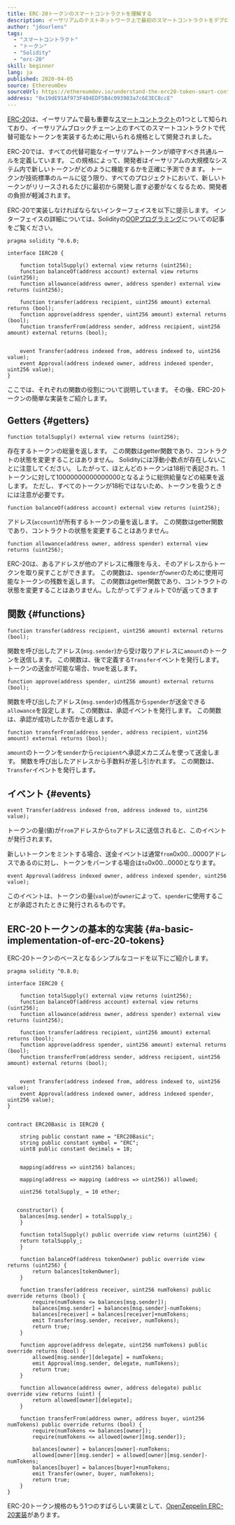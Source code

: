 ```yaml
---
title: ERC-20トークンのスマートコントラクトを理解する
description: イーサリアムのテストネットワーク上で最初のスマートコントラクトをデプロイする手順
author: "jdourlens"
tags:
  - "スマートコントラクト"
  - "トークン"
  - "Solidity"
  - "erc-20"
skill: beginner
lang: ja
published: 2020-04-05
source: EthereumDev
sourceUrl: https://ethereumdev.io/understand-the-erc20-token-smart-contract/
address: "0x19dE91Af973F404EDF5B4c093983a7c6E3EC8ccE"
---
```


[ERC-20](/developers/docs/standards/tokens/erc-20/)は、イーサリアムで最も重要な[スマートコントラクト](/developers/docs/standards/)の1つとして知られており、イーサリアムブロックチェーン上のすべてのスマートコントラクトで代替可能なトークンを実装するために用いられる規格として開発されました。

ERC-20では、すべての代替可能なイーサリアムトークンが順守すべき共通ルールを定義しています。 この規格によって、開発者はイーサリアムの大規模なシステム内で新しいトークンがどのように機能するかを正確に予測できます。 トークンが技術標準のルールに従う限り、すべてのプロジェクトにおいて、新しいトークンがリリースされるたびに最初から開発し直す必要がなくなるため、開発者の負担が軽減されます。

ERC-20で実装しなければならないインターフェイスを以下に提示します。 インターフェイスの詳細については、Solidityの[OOPプログラミング](https://ethereumdev.io/inheritance-in-solidity-contracts-are-classes/)についての記事をご覧ください。

```solidity
pragma solidity ^0.6.0;

interface IERC20 {

    function totalSupply() external view returns (uint256);
    function balanceOf(address account) external view returns (uint256);
    function allowance(address owner, address spender) external view returns (uint256);

    function transfer(address recipient, uint256 amount) external returns (bool);
    function approve(address spender, uint256 amount) external returns (bool);
    function transferFrom(address sender, address recipient, uint256 amount) external returns (bool);


    event Transfer(address indexed from, address indexed to, uint256 value);
    event Approval(address indexed owner, address indexed spender, uint256 value);
}
```

ここでは、それぞれの関数の役割について説明しています。 その後、ERC-20トークンの簡単な実装をご紹介します。

## Getters {#getters}

```solidity
function totalSupply() external view returns (uint256);
```

存在するトークンの総量を返します。 この関数はgetter関数であり、コントラクトの状態を変更することはありません。 Solidityには浮動小数点が存在しないことに注意してください。 したがって、ほとんどのトークンは18桁で表記され、1トークンに対して10000000000000000となるように総供給量などの結果を返します。 ただし、すべてのトークンが18桁ではないため、トークンを扱うときには注意が必要です。

```solidity
function balanceOf(address account) external view returns (uint256);
```

アドレス(`account`)が所有するトークンの量を返します。 この関数はgetter関数であり、コントラクトの状態を変更することはありません。

```solidity
function allowance(address owner, address spender) external view returns (uint256);
```

ERC-20は、あるアドレスが他のアドレスに権限を与え、そのアドレスからトークンを取り戻すことができます。 この関数は、`spender`が`owner`のために使用可能なトークンの残数を返します。 この関数はgetter関数であり、コントラクトの状態を変更することはありません。したがってデフォルトで0が返ってきます

## 関数 {#functions}

```solidity
function transfer(address recipient, uint256 amount) external returns (bool);
```

関数を呼び出したアドレス(`msg.sender`)から受け取りアドレスに`amount`のトークンを送信します。 この関数は、後で定義する`Transfer`イベントを発行します。 トークンの送金が可能な場合、trueを返します。

```solidity
function approve(address spender, uint256 amount) external returns (bool);
```

関数を呼び出したアドレス(`msg.sender`)の残高から`spender`が送金できる`allowance`を設定します。 この関数は、承認イベントを発行します。 この関数は、承認が成功したか否かを返します。

```solidity
function transferFrom(address sender, address recipient, uint256 amount) external returns (bool);
```

`amount`のトークンを`sender`から`recipient`へ承認メカニズムを使って送金します。 関数を呼び出したアドレスから手数料が差し引かれます。 この関数は、`Transfer`イベントを発行します。

## イベント {#events}

```solidity
event Transfer(address indexed from, address indexed to, uint256 value);
```

トークンの量(値)が`from`アドレスから`to`アドレスに送信されると、このイベントが発行されます。

新しいトークンをミントする場合、送金イベントは通常`from`0x00...0000アドレスであるのに対し、トークンをバーンする場合は`to`0x00...0000となります。

```solidity
event Approval(address indexed owner, address indexed spender, uint256 value);
```

このイベントは、トークンの量(`value`)が`owner`によって、`spender`に使用することが承認されたときに発行されるものです。

## ERC-20トークンの基本的な実装 {#a-basic-implementation-of-erc-20-tokens}

ERC-20トークンのベースとなるシンプルなコードを以下にご紹介します。

```solidity
pragma solidity ^0.8.0;

interface IERC20 {

    function totalSupply() external view returns (uint256);
    function balanceOf(address account) external view returns (uint256);
    function allowance(address owner, address spender) external view returns (uint256);

    function transfer(address recipient, uint256 amount) external returns (bool);
    function approve(address spender, uint256 amount) external returns (bool);
    function transferFrom(address sender, address recipient, uint256 amount) external returns (bool);


    event Transfer(address indexed from, address indexed to, uint256 value);
    event Approval(address indexed owner, address indexed spender, uint256 value);
}


contract ERC20Basic is IERC20 {

    string public constant name = "ERC20Basic";
    string public constant symbol = "ERC";
    uint8 public constant decimals = 18;


    mapping(address => uint256) balances;

    mapping(address => mapping (address => uint256)) allowed;

    uint256 totalSupply_ = 10 ether;


   constructor() {
    balances[msg.sender] = totalSupply_;
    }

    function totalSupply() public override view returns (uint256) {
    return totalSupply_;
    }

    function balanceOf(address tokenOwner) public override view returns (uint256) {
        return balances[tokenOwner];
    }

    function transfer(address receiver, uint256 numTokens) public override returns (bool) {
        require(numTokens <= balances[msg.sender]);
        balances[msg.sender] = balances[msg.sender]-numTokens;
        balances[receiver] = balances[receiver]+numTokens;
        emit Transfer(msg.sender, receiver, numTokens);
        return true;
    }

    function approve(address delegate, uint256 numTokens) public override returns (bool) {
        allowed[msg.sender][delegate] = numTokens;
        emit Approval(msg.sender, delegate, numTokens);
        return true;
    }

    function allowance(address owner, address delegate) public override view returns (uint) {
        return allowed[owner][delegate];
    }

    function transferFrom(address owner, address buyer, uint256 numTokens) public override returns (bool) {
        require(numTokens <= balances[owner]);
        require(numTokens <= allowed[owner][msg.sender]);

        balances[owner] = balances[owner]-numTokens;
        allowed[owner][msg.sender] = allowed[owner][msg.sender]-numTokens;
        balances[buyer] = balances[buyer]+numTokens;
        emit Transfer(owner, buyer, numTokens);
        return true;
    }
}
```

ERC-20トークン規格のもう1つのすばらしい実装として、[OpenZeppelin ERC-20実装](https://github.com/OpenZeppelin/openzeppelin-contracts/tree/master/contracts/token/ERC20)があります。
